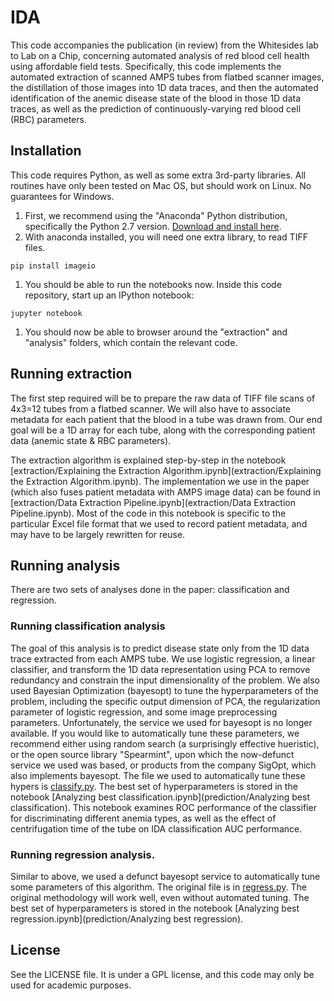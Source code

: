 # IDA

This code accompanies the publication (in review) from the Whitesides lab to Lab on a Chip, concerning automated analysis of red blood cell health using affordable field tests. Specifically, this code implements the automated extraction of scanned AMPS tubes from flatbed scanner images, the distillation of those images into 1D data traces, and then the automated identification of the anemic disease state of the blood in those 1D data traces, as well as the prediction of continuously-varying red blood cell (RBC) parameters.

## Installation

This code requires Python, as well as some extra 3rd-party libraries. All routines have only been tested on Mac OS, but should work on Linux. No guarantees for Windows.
1) First, we recommend using the "Anaconda" Python distribution, specifically the Python 2.7 version. [Download and install here](https://www.continuum.io/downloads).
1) With anaconda installed, you will need one extra library, to read TIFF files.
```
pip install imageio
```
1) You should be able to run the notebooks now. Inside this code repository, start up an IPython notebook:
```
jupyter notebook
```
1) You should now be able to browser around the "extraction" and "analysis" folders, which contain the relevant code.

## Running extraction

The first step required will be to prepare the raw data of TIFF file scans of 4x3=12 tubes from a flatbed scanner. We will also have to associate metadata for each patient that the blood in a tube was drawn from.
Our end goal will be a 1D array for each tube, along with the corresponding patient data (anemic state & RBC parameters).

The extraction algorithm is explained step-by-step in the notebook [extraction/Explaining the Extraction Algorithm.ipynb](extraction/Explaining the Extraction Algorithm.ipynb).
The implementation we use in the paper (which also fuses patient metadata with AMPS image data) can be found in [extraction/Data Extraction Pipeline.ipynb](extraction/Data Extraction Pipeline.ipynb). Most of the code in this notebook is specific to the particular Excel file format that we used to record patient metadata, and may have to be largely rewritten for reuse.

## Running analysis

There are two sets of analyses done in the paper: classification and regression.

### Running classification analysis

The goal of this analysis is to predict disease state only from the 1D data trace extracted from each AMPS tube. We use logistic regression, a linear classifier, and transform the 1D data representation using PCA to remove redundancy and constrain the input dimensionality of the problem. We also used Bayesian Optimization (bayesopt) to tune the hyperparameters of the problem, including the specific output dimension of PCA, the regularization parameter of logistic regression, and some image preprocessing parameters. Unfortunately, the service we used for bayesopt is no longer available. If you would like to automatically tune these parameters, we recommend either using random search (a surprisingly effective hueristic), or the open source library "Spearmint", upon which the now-defunct service we used was based, or products from the company SigOpt, which also implements bayesopt. The file we used to automatically tune these hypers is [classify.py](prediction/classify.py).
The best set of hyperparameters is stored in the notebook [Analyzing best classification.ipynb](prediction/Analyzing best classification).
This notebook examines ROC performance of the classifier for discriminating different anemia types, as well as the effect of centrifugation time of the tube on IDA classification AUC performance.


### Running regression analysis.

Similar to above, we used a defunct bayesopt service to automatically tune some parameters of this algorithm. The original file is in [regress.py](prediction/regress.py). The original methodology will work well, even without automated tuning.
The best set of hyperparameters is stored in the notebook [Analyzing best regression.ipynb](prediction/Analyzing best regression).



## License

See the LICENSE file. It is under a GPL license, and this code may only be used for academic purposes.